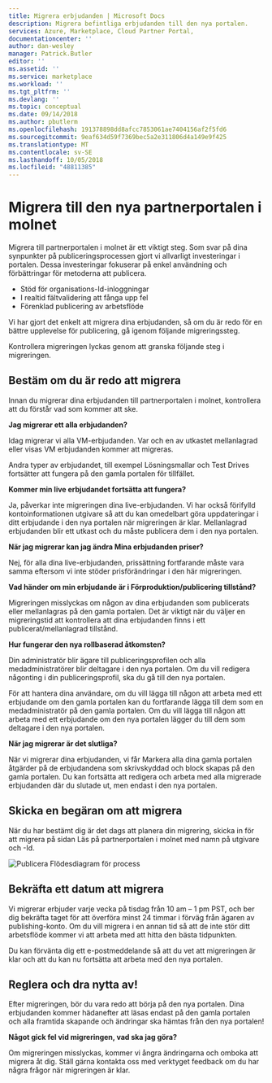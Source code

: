 ```yaml
---
title: Migrera erbjudanden | Microsoft Docs
description: Migrera befintliga erbjudanden till den nya portalen.
services: Azure, Marketplace, Cloud Partner Portal,
documentationcenter: ''
author: dan-wesley
manager: Patrick.Butler
editor: ''
ms.assetid: ''
ms.service: marketplace
ms.workload: ''
ms.tgt_pltfrm: ''
ms.devlang: ''
ms.topic: conceptual
ms.date: 09/14/2018
ms.author: pbutlerm
ms.openlocfilehash: 191378898dd8afcc7853061ae7404156af2f5fd6
ms.sourcegitcommit: 9eaf634d59f7369bec5a2e311806d4a149e9f425
ms.translationtype: MT
ms.contentlocale: sv-SE
ms.lasthandoff: 10/05/2018
ms.locfileid: "48811385"
---
```

# <a name="how-to-migrate-to-the-new-cloud-partner-portal"></a>Migrera till den nya partnerportalen i molnet

Migrera till partnerportalen i molnet är ett viktigt steg. Som svar på dina synpunkter på publiceringsprocessen gjort vi allvarligt investeringar i portalen. Dessa investeringar fokuserar på enkel användning och förbättringar för metoderna att publicera. 

-   Stöd för organisations-Id-inloggningar
-   I realtid fältvalidering att fånga upp fel
-   Förenklad publicering av arbetsflöde

Vi har gjort det enkelt att migrera dina erbjudanden, så om du är redo för en bättre upplevelse för publicering, gå igenom följande migreringssteg.

Kontrollera migreringen lyckas genom att granska följande steg i migreringen.



## <a name="decide-youre-ready-to-migrate"></a>Bestäm om du är redo att migrera

Innan du migrerar dina erbjudanden till partnerportalen i molnet, kontrollera att du förstår vad som kommer att ske.

**Jag migrerar ett alla erbjudanden?**

Idag migrerar vi alla VM-erbjudanden. Var och en av utkastet mellanlagrad eller visas VM erbjudanden kommer att migreras.

Andra typer av erbjudandet, till exempel Lösningsmallar och Test Drives fortsätter att fungera på den gamla portalen för tillfället.

**Kommer min live erbjudandet fortsätta att fungera?**

Ja, påverkar inte migreringen dina live-erbjudanden. Vi har också förifylld kontoinformationen utgivare så att du kan omedelbart göra uppdateringar i ditt erbjudande i den nya portalen när migreringen är klar. Mellanlagrad erbjudanden blir ett utkast och du måste publicera dem i den nya portalen.

**När jag migrerar kan jag ändra Mina erbjudanden priser?**

Nej, för alla dina live-erbjudanden, prissättning fortfarande måste vara samma eftersom vi inte stöder prisförändringar i den här migreringen.

**Vad händer om min erbjudande är i Förproduktion/publicering tillstånd?**

Migreringen misslyckas om någon av dina erbjudanden som publicerats eller mellanlagras på den gamla portalen. Det är viktigt när du väljer en migreringstid att kontrollera att dina erbjudanden finns i ett publicerat/mellanlagrad tillstånd.

**Hur fungerar den nya rollbaserad åtkomsten?**

Din administratör blir ägare till publiceringsprofilen och alla medadministratörer blir deltagare i den nya portalen. Om du vill redigera någonting i din publiceringsprofil, ska du gå till den nya portalen.

För att hantera dina användare, om du vill lägga till någon att arbeta med ett erbjudande om den gamla portalen kan du fortfarande lägga till dem som en medadministratör på den gamla portalen. Om du vill lägga till någon att arbeta med ett erbjudande om den nya portalen lägger du till dem som deltagare i den nya portalen.

**När jag migrerar är det slutliga?**

När vi migrerar dina erbjudanden, vi får Markera alla dina gamla portalen åtgärder på de erbjudandena som skrivskyddad och block skapas på den gamla portalen. Du kan fortsätta att redigera och arbeta med alla migrerade erbjudanden där du slutade ut, men endast i den nya portalen.

## <a name="submit-a-request-to-migrate"></a>Skicka en begäran om att migrera

När du har bestämt dig är det dags att planera din migrering, skicka in för att migrera på sidan Läs på partnerportalen i molnet med namn på utgivare och -Id.

![Publicera Flödesdiagram för process](./media/cloud-partner-portal-how-to-migrate-to-the-new-cloud-partner-portal/migrate.png)

## <a name="confirm-a-date-to-migrate"></a>Bekräfta ett datum att migrera

Vi migrerar erbjuder varje vecka på tisdag från 10 am – 1 pm PST, och ber dig bekräfta taget för att överföra minst 24 timmar i förväg från ägaren av publishing-konto. Om du vill migrera i en annan tid så att de inte stör ditt arbetsflöde kommer vi att arbeta med att hitta den bästa tidpunkten.

Du kan förvänta dig ett e-postmeddelande så att du vet att migreringen är klar och att du kan nu fortsätta att arbeta med den nya portalen.

## <a name="settle-in-and-enjoy"></a>Reglera och dra nytta av!

Efter migreringen, bör du vara redo att börja på den nya portalen. Dina erbjudanden kommer hädanefter att läsas endast på den gamla portalen och alla framtida skapande och ändringar ska hämtas från den nya portalen!

**Något gick fel vid migreringen, vad ska jag göra?**
 
Om migreringen misslyckas, kommer vi ångra ändringarna och omboka att migrera åt dig. Ställ gärna kontakta oss med verktyget feedback om du har några frågor när migreringen är klar.
